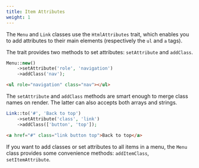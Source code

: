 ```yaml
---
title: Item Attributes
weight: 1
---
```


The `Menu` and `Link` classes use the `HtmlAttributes` trait, which enables you to add attributes to their main elements (respectively the `ul` and `a` tags).

The trait provides two methods to set attributes: `setAttribute` and `addClass`.

```php
Menu::new()
    ->setAttribute('role', 'navigation')
    ->addClass('nav');
```

```html
<ul role="navigation" class="nav"></ul>
```

The `setAttribute` and `addClass` methods are smart enough to merge class names on render. The latter can also accepts both arrays and strings.

```php
Link::to('#', 'Back to top')
    ->setAttribute('class', 'link')
    ->addClass(['button', 'top']);
```

```html
<a href="#" class="link button top">Back to top</a>
```

If you want to add classes or set attributes to all items in a menu, the `Menu` class provides some convenience methods: `addItemClass`, `setItemAttribute`.
